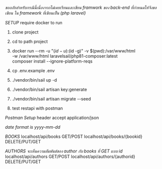 *ขออภัยสำหรับกรณีนี้เนื่องจากไม่เคยเรียนและเขียน framwork ของ back-end ที่กำหนดให้จึงขอเขียน ใน framework ที่เขียนเป็น (php laravel)*

*SETUP*
require docker to run
1. clone project 
2. cd to path project
3. docker run --rm -u "$(id -u):$(id -g)" -v $(pwd):/var/www/html \
-w /var/www/html laravelsail/php81-composer:latest \
composer install --ignore-platform-reqs
4. cp .env.example .env
5. ./vendor/bin/sail up -d
6. ./vendor/bin/sail artisan key:generate
7. ./vendor/bin/sail artisan migrate --seed

8. test restapi with postman

*Postman Setup*
header 
accept application/json


*date format is yyyy-mm-dd*

*BOOKS*
localhost/api/books GET/POST
localhost/api/books/{bookid} DELETE/PUT/GET

*AUTHORS*
*จะเห็นความสัมพันธ์ของ author กับ books ที่ GET แบบ id*
localhost/api/authors GET/POST
localhost/api/authors/{authorid} DELETE/PUT/GET

